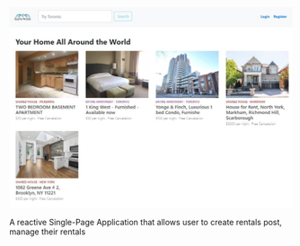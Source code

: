 <img class='header-img' src='https://github.com/Incarnation/react-test-2/blob/master/screenshots/home_page.jpg' />


A reactive Single-Page Application that allows user to create rentals post, manage their rentals
